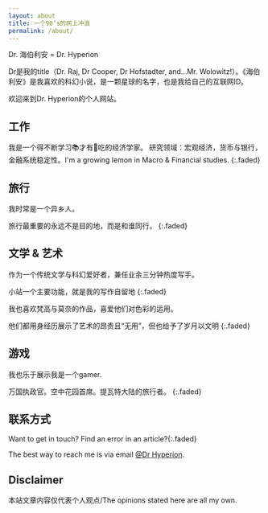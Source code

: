 ```yaml
---
layout: about
title: 一个90‘s的网上冲浪
permalink: /about/
---
```

Dr. 海伯利安 = Dr. Hyperion 

Dr是我的title（Dr. Raj, Dr Cooper, Dr Hofstadter, and...Mr. Wolowitz!）。《海伯利安》是我喜欢的科幻小说，是一颗星球的名字，也是我给自己的互联网ID。

欢迎来到Dr. Hyperion的个人网站。


## 工作
我是一个得不断学习📚才有🍚吃的经济学家。
研究领域：宏观经济，货币与银行，金融系统稳定性。I'm a growing lemon in Macro & Financial studies.
{:.faded}


## 旅行
我时常是一个异乡人。

旅行最重要的永远不是目的地，而是和谁同行。
{:.faded}


## 文学 & 艺术
作为一个传统文学与科幻爱好者，兼任业余三分钟热度写手。

小站一个主要功能，就是我的写作自留地
{:.faded}

我也喜欢梵高与莫奈的作品，喜爱他们对色彩的运用。

他们都用身经历展示了艺术的昂贵且“无用”，但也给予了岁月以文明
{:.faded}

## 游戏
我也乐于展示我是一个gamer. 

万国执政官。空中花园首席。提瓦特大陆的旅行者。
{:.faded}



## 联系方式

Want to get in touch? Find an error in an article?{:.faded}

The best way to reach me is via email [@Dr Hyperion](mailto:yu.xiaoeconomics@gmail.com).

## Disclaimer
本站文章内容仅代表个人观点/The opinions stated here are all my own.
